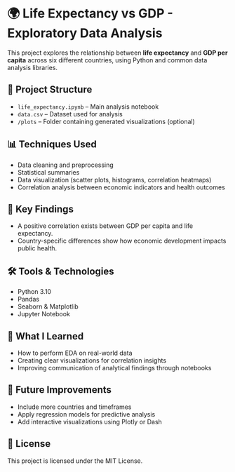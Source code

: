 # 🌍 Life Expectancy vs GDP - Exploratory Data Analysis

This project explores the relationship between **life expectancy** and **GDP per capita** across six different countries, using Python and common data analysis libraries.

## 📁 Project Structure

- `life_expectancy.ipynb` – Main analysis notebook
- `data.csv` – Dataset used for analysis
- `/plots` – Folder containing generated visualizations (optional)

## 📊 Techniques Used

- Data cleaning and preprocessing
- Statistical summaries
- Data visualization (scatter plots, histograms, correlation heatmaps)
- Correlation analysis between economic indicators and health outcomes

## 🚀 Key Findings

- A positive correlation exists between GDP per capita and life expectancy.
- Country-specific differences show how economic development impacts public health.

## 🛠 Tools & Technologies

- Python 3.10
- Pandas
- Seaborn & Matplotlib
- Jupyter Notebook

## 🧠 What I Learned

- How to perform EDA on real-world data
- Creating clear visualizations for correlation insights
- Improving communication of analytical findings through notebooks

## 📌 Future Improvements

- Include more countries and timeframes
- Apply regression models for predictive analysis
- Add interactive visualizations using Plotly or Dash

## 📎 License

This project is licensed under the MIT License.
